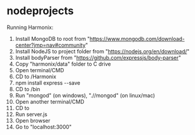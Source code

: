 # nodeprojects
Running Harmonix:

01. Install MongoDB to root from "https://www.mongodb.com/download-center?jmp=nav#community"
02. Install NodeJS to project folder from "https://nodejs.org/en/download/"
03. Install bodyParser from "https://github.com/expressjs/body-parser"
04. Copy "harmonix/data" folder to C drive
05. Open terminal/CMD
06. CD to <node projects>/Harmonix
07. npm install express --save
08. CD to <MongoDB installation>/bin
09. Run "mongod" (on windows), "./<mongoDB installation folder>/mongod" (on linux/mac)
10. Open another terminal/CMD
11. CD to <harmonix folder>
12. Run server.js
13. Open browser
14. Go to "localhost:3000"

